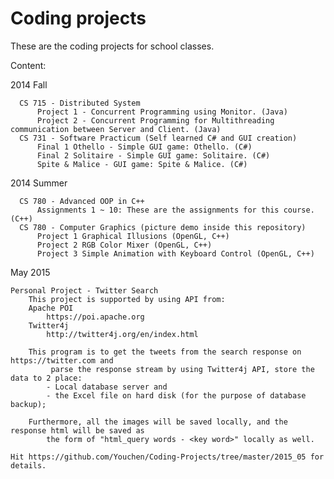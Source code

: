 Coding projects
===============

These are the coding projects for school classes.

Content:
  
  2014 Fall
	
      CS 715 - Distributed System
          Project 1 - Concurrent Programming using Monitor. (Java)
          Project 2 - Concurrent Programming for Multithreading communication between Server and Client. (Java)
      CS 731 - Software Practicum (Self learned C# and GUI creation)
          Final 1 Othello - Simple GUI game: Othello. (C#)
          Final 2 Solitaire - Simple GUI game: Solitaire. (C#)
          Spite & Malice - GUI game: Spite & Malice. (C#)
  
  2014 Summer
  
      CS 780 - Advanced OOP in C++
          Assignments 1 ~ 10: These are the assignments for this course. (C++)
      CS 780 - Computer Graphics (picture demo inside this repository)
          Project 1 Graphical Illusions (OpenGL, C++)
          Project 2 RGB Color Mixer (OpenGL, C++)
          Project 3 Simple Animation with Keyboard Control (OpenGL, C++)

 May 2015
 
 	Personal Project - Twitter Search
	 	This project is supported by using API from:
		Apache POI
			https://poi.apache.org
		Twitter4j
			http://twitter4j.org/en/index.html
	
		This program is to get the tweets from the search response on https://twitter.com and
			 parse the response stream by using Twitter4j API, store the data to 2 place:
			- Local database server and
			- the Excel file on hard disk (for the purpose of database backup);
	
		Furthermore, all the images will be saved locally, and the response html will be saved as
			the form of "html_query words - <key word>" locally as well.
	
	Hit https://github.com/Youchen/Coding-Projects/tree/master/2015_05 for details.
